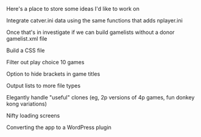 Here's a place to store some ideas I'd like to work on 

Integrate catver.ini data using the same functions that adds nplayer.ini

Once that's in investigate if we can build gamelists without a donor gamelist.xml file

Build a CSS file

Filter out play choice 10 games

Option to hide brackets in game titles

Output lists to more file types

Elegantly handle "useful" clones (eg, 2p versions of 4p games, fun donkey kong variations)

Nifty loading screens

Converting the app to a WordPress plugin
